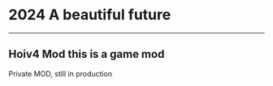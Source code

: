 # 2024 A beautiful future
-------------------------------
Hoiv4 Mod
this is a game mod
-------------------------------
Private MOD, still in production
